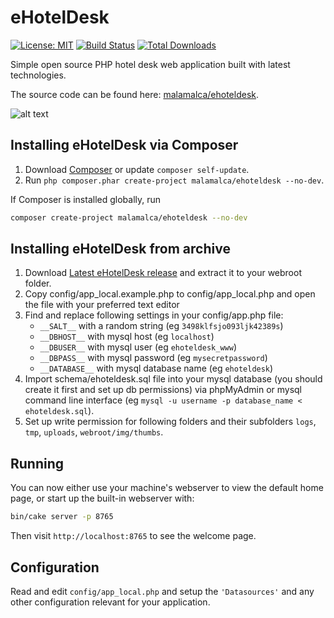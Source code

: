 # eHotelDesk

[![License: MIT](https://img.shields.io/badge/License-MIT-yellow.svg)](https://opensource.org/licenses/MIT)
[![Build Status](https://img.shields.io/travis/malamalca/ehoteldesk/master.svg?style=flat-square)](https://travis-ci.org/malamalca/ehoteldesk)
[![Total Downloads](https://img.shields.io/packagist/dt/malamalca/ehoteldesk.svg?style=flat-square)](https://packagist.org/packages/malamaca/ehoteldesk)

Simple open source PHP hotel desk web application built with latest technologies.

The source code can be found here: [malamalca/ehoteldesk](https://github.com/malamalca/ehoteldesk).

![alt text](https://github.com/malamalca/ehoteldesk/raw/master/example.png)

## Installing eHotelDesk via Composer

1. Download [Composer](https://getcomposer.org/doc/00-intro.md) or update `composer self-update`.
2. Run `php composer.phar create-project malamalca/ehoteldesk --no-dev`.

If Composer is installed globally, run

```bash
composer create-project malamalca/ehoteldesk --no-dev
```

## Installing eHotelDesk from archive
1. Download [Latest eHotelDesk release](https://github.com/malamalca/ehoteldesk/releases/latest) and extract it to your webroot folder.
2. Copy  config/app_local.example.php to config/app_local.php and open the file with your preferred text editor
3. Find and replace following settings in your config/app.php file:
    * `__SALT__` with a random string (eg `3498klfsjo093ljk42389s`)
    * `__DBHOST__` with mysql host (eg `localhost`)
    * `__DBUSER__` with mysql user (eg `ehoteldesk_www`)
    * `__DBPASS__` with mysql password (eg `mysecretpassword`)
    * `__DATABASE__` with mysql database name (eg `ehoteldesk`)
4. Import schema/ehoteldesk.sql file into your mysql database (you should create it first and set up db permissions) via phpMyAdmin or mysql command line interface (eg `mysql -u username -p database_name < ehoteldesk.sql`).
5. Set up write permission for following folders and their subfolders `logs`, `tmp`, `uploads`, `webroot/img/thumbs`.

## Running

You can now either use your machine's webserver to view the default home page, or start
up the built-in webserver with:

```bash
bin/cake server -p 8765
```

Then visit `http://localhost:8765` to see the welcome page.

## Configuration

Read and edit `config/app_local.php` and setup the `'Datasources'` and any other
configuration relevant for your application.

